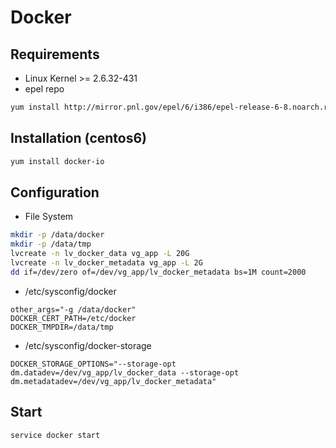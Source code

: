 # Docker
## Requirements
- Linux Kernel >= 2.6.32-431
- epel repo
```bash
yum install http://mirror.pnl.gov/epel/6/i386/epel-release-6-8.noarch.rpm
```

## Installation (centos6)
```bash
yum install docker-io
```

## Configuration
- File System
```bash
mkdir -p /data/docker
mkdir -p /data/tmp
lvcreate -n lv_docker_data vg_app -L 20G
lvcreate -n lv_docker_metadata vg_app -L 2G
dd if=/dev/zero of=/dev/vg_app/lv_docker_metadata bs=1M count=2000
```

- /etc/sysconfig/docker
```
other_args="-g /data/docker"
DOCKER_CERT_PATH=/etc/docker
DOCKER_TMPDIR=/data/tmp
```

- /etc/sysconfig/docker-storage
```
DOCKER_STORAGE_OPTIONS="--storage-opt dm.datadev=/dev/vg_app/lv_docker_data --storage-opt dm.metadatadev=/dev/vg_app/lv_docker_metadata"
```

## Start
```bash
service docker start
```
